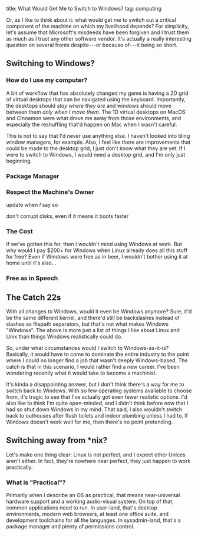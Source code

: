 title: What Would Get Me to Switch to Windows?
tag: computing

Or, as I like to think about it: what would get me to switch out a critical component of the machine on which my livelihood depends?
For simplicity, let's assume that Microsoft's misdeeds have been forgiven and I trust them as much as I trust any other software vendor.
It's actually a really interesting question on several fronts despite---or because of---it being so short.


## Switching to Windows?

### How do I use my computer?

A bit of workflow that has absolutely changed my game is having a 2D grid of virtual desktops that can be navigated using the keyboard.
Importantly, the desktops should *stay where they are* and windows should move between them *only when I move them*.
The 1D virtual desktops on MacOS and Cinnamon were what drove me away from those environments, and especially the reshuffling that'd happen on Mac when I wasn't careful.

This is not to say that I'd never use anything else.
I haven't looked into tiling window managers, for example.
Also, I feel like there are improvements that could be made to the desktop grid, I just don't know what they are yet.
If I were to switch to Windows, I would need a desktop grid, and I'm only just beginning.

### Package Manager

### Respect the Machine's Owner

update when *I* say so

don't corrupt disks, even if it means it boots faster


### The Cost

If we've gotten this far, then I wouldn't mind using Windows at work.
But why would I pay $200+ for Windows when Linux already does all this stuff for free?
Even if Windows were free as in beer, I wouldn't bother using it at home until it's also...

### Free as in Speech


## The Catch 22s

With all changes to Windows, would it even be Windows anymore?
Sure, it'd be the same different kernel, and there'd still be backslashes instead of slashes as filepath separators, but that's not what makes Windows "Windows".
The above is more just a list of things I like about Linux and Unix than things Windows realistically could do.

So, under what circumstances would I switch to Windows-as-it-is?
Basically, it would have to come to dominate the entire industry to the point where I could no longer find a job that wasn't deeply Windows-based.
The catch is that in this scenario, I would rather find a new career.
I've been wondering recently what it would take to become a machinist.

It's kinda a disappointing answer, but I don't think there's a way for me to switch back to Windows.
With so few operating systems available to choose from, it's tragic to see that I've actually got even fewer realistic options.
I'd also like to think I'm quite open-minded, and I didn't think before now that I had so shut down Windows in my mind.
That said, I also wouldn't switch back to outhouses after flush toilets and indoor plumbing unless I had to.
If Windows doesn't work well for me, then there's no point pretending.


## Switching away from *nix?

Let's make one thing clear: Linux is not perfect, and I expect other Unices aren't either.
In fact, they're nowhere near perfect, they just happen to work practically.

### What is "Practical"?

Primarily when I describe an OS as practical, that means near-universal hardware support and a working audio-visual system.
On top of that, common applications need to run.
In user-land, that's desktop environments, modern web browsers, at least one office suite, and development toolchains for all the languages.
In sysadmin-land, that's a package manager and plenty of permissions control.